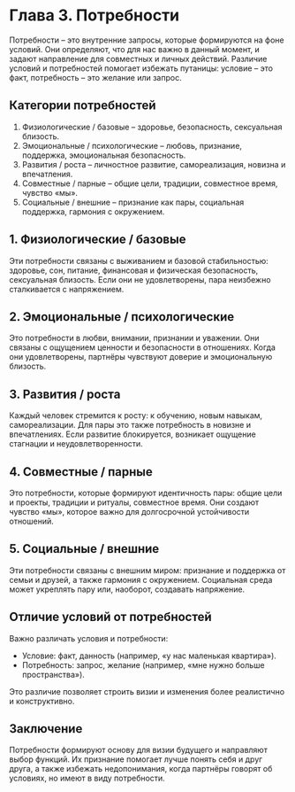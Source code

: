 # Глава 3. Потребности

Потребности – это внутренние запросы, которые формируются на фоне условий. Они определяют, что для нас важно в данный момент, и задают направление для совместных и личных действий. Различие условий и потребностей помогает избежать путаницы: условие – это факт, потребность – это желание или запрос.

## Категории потребностей

1. Физиологические / базовые – здоровье, безопасность, сексуальная близость.
2. Эмоциональные / психологические – любовь, признание, поддержка, эмоциональная безопасность.
3. Развития / роста – личностное развитие, самореализация, новизна и впечатления.
4. Совместные / парные – общие цели, традиции, совместное время, чувство «мы».
5. Социальные / внешние – признание как пары, социальная поддержка, гармония с окружением.

## 1. Физиологические / базовые

Эти потребности связаны с выживанием и базовой стабильностью: здоровье, сон, питание, финансовая и физическая безопасность, сексуальная близость. Если они не удовлетворены, пара неизбежно сталкивается с напряжением.

## 2. Эмоциональные / психологические

Это потребности в любви, внимании, признании и уважении. Они связаны с ощущением ценности и безопасности в отношениях. Когда они удовлетворены, партнёры чувствуют доверие и эмоциональную близость.

## 3. Развития / роста

Каждый человек стремится к росту: к обучению, новым навыкам, самореализации. Для пары это также потребность в новизне и впечатлениях. Если развитие блокируется, возникает ощущение стагнации и неудовлетворенности.

## 4. Совместные / парные

Это потребности, которые формируют идентичность пары: общие цели и проекты, традиции и ритуалы, совместное время. Они создают чувство «мы», которое важно для долгосрочной устойчивости отношений.

## 5. Социальные / внешние

Эти потребности связаны с внешним миром: признание и поддержка от семьи и друзей, а также гармония с окружением. Социальная среда может укреплять пару или, наоборот, создавать напряжение.

## Отличие условий от потребностей

Важно различать условия и потребности:
- Условие: факт, данность (например, «у нас маленькая квартира»).
- Потребность: запрос, желание (например, «мне нужно больше пространства»).

Это различие позволяет строить визии и изменения более реалистично и конструктивно.

## Заключение

Потребности формируют основу для визии будущего и направляют выбор функций. Их признание помогает лучше понять себя и друг друга, а также избежать недопонимания, когда партнёры говорят об условиях, но имеют в виду потребности.
